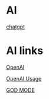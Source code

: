 # AI

[chatgpt](https://chat.openai.com/)

# AI links

[OpenAI](https://openai.com/)

[OpenAI Usage](https://platform.openai.com/account/usage)

[GOD MODE](https://godmode.space/)
